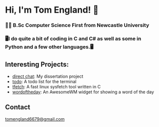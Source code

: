 # Hi, I'm Tom England! 👋

### 👨‍🎓 B.Sc Computer Science First from Newcastle University

### 🖥I do quite a bit of coding in C and C# as well as some in Python and a few other languages.🖥


## Interesting Projects:
- [direct chat](https://github.com/Tom-England/DirectChatFrontend): My dissertation project
- [todo](https://github.com/Tom-England/todo): A todo list for the terminal
- [tfetch](https://github.com/Tom-England/tfetch): A fast linux sysfetch tool written in C
- [wordoftheday](https://github.com/Tom-England/wordoftheday): An AwesomeWM widget for showing a word of the day


## Contact
tomengland6679@gmail.com
